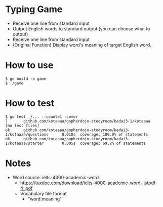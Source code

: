 # Typing Game
- Receive one line from standard input
- Output English words to standard output (you can choose what to output) 
- Receive one line from standard input
- (Original Function) Display word's meaning of target English word.

# How to use
```
$ go build -o game
$ ./game 
```

# How to test
```
$ go test ./... --count=1 -cover
?       github.com/kotaaaa/gopherdojo-studyroom/kadai3-1/kotaaaa        [no test files]
ok      github.com/kotaaaa/gopherdojo-studyroom/kadai3-1/kotaaaa/questions      0.010s  coverage: 100.0% of statements
ok      github.com/kotaaaa/gopherdojo-studyroom/kadai3-1/kotaaaa/starter        0.005s  coverage: 69.2% of statements
```

# Notes 
- Word source: ielts-4000-academic-word
  - https://tuxdoc.com/download/ielts-4000-academic-word-listpdf-4_pdf
  - Vocabulary file format  
    - "word:meaning"
